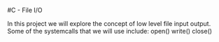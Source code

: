 #C - File I/O

In this project we will explore the concept of  low level file input output.
Some of the systemcalls that we will use include:
open()
write()
close()
